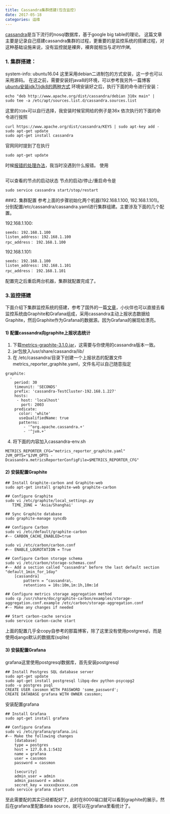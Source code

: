 ```yaml
---
title: Cassandra集群搭建(包含监控)
date: 2017-05-18
categories: 运维
---
```

[cassandra](http://cassandra.apache.org)是当下流行的nosql数据库，基于google big table的理论。
这篇文章主要是记录自己搭建cassandra集群的过程，更重要的是监控系统的搭建过程，对这种基础设施来说，没有监控就是裸奔，裸奔就相当与*定时炸弹*。

### 1. 集群搭建：
system-info: ubuntu16.04
这里采用debian二进制包的方式安装，这一步也可以采用源码。
在这之前，需要安装好java8的环境，可以参考我另外一篇博客[ubuntu安装jdk7/jdk8的两种方式](http://blog.csdn.net/github_25679381/article/details/68063780)
环境安装好之后，执行下面的命令进行安装：
```
echo "deb http://www.apache.org/dist/cassandra/debian 310x main" | sudo tee -a /etc/apt/sources.list.d/cassandra.sources.list
```
这里的```310x```可以自行选择，我安装时候官网给的例子是36x
依次执行的下面的命令进行按照
```
curl https://www.apache.org/dist/cassandra/KEYS | sudo apt-key add -
sudo apt-get update
sudo apt-get install cassandra
```
官网同时提到了在执行
```
sudo apt-get update
```
时候[报错的处理办法](http://cassandra.apache.org/doc/latest/getting_started/installing.html)，我当时没遇到什么报错。
使用
```nodetool status
```
可以查看的节点的启动状态
节点的启动/停止/重启命令是
```
sudo service cassandra start/stop/restart
```

###2.  集群配置
参考上面的步骤初始化两个机器(192.168.1.100,   192.168.1.101)。
分别配置/etc/cassandra/cassandra.yaml进行集群组建。主要涉及下面的几个配置。  

192.168.1.100:
```
seeds: 192.168.1.100
listen_address: 192.168.1.100
rpc_address： 192.168.1.100
```

192.168.1.101:
```
seeds: 192.168.1.100
listen_address: 192.168.1.101
rpc_address： 192.168.1.101
```
配置完之后重启两台机器，集群就配置完成了。

### 3.监控搭建
下面介绍下集群监控系统的搭建，参考了国外的一篇[文章](https://www.pythian.com/blog/monitoring-apache-cassandra-metrics-graphite-grafana/?utm_source=tuicool&utm_medium=referral)，小伙伴也可以直接去看
监控系统由Graphite和Grafana组成，采用cassandra主动上报状态数据给Graphite，然后Graphite作为Grafana的数据源。因为Grafana的展现给漂亮。
#### 1) 配置cassandra向graphite上报状态统计
1.  下载[metrics-graphite-3.1.0.jar](http://search.maven.org/#artifactdetails|com.yammer.metrics|metrics-graphite|3.1.0|jar)，这需要与你使用的cassandra版本一致。
2.   jar包放入/usr/share/cassandra/lib/
3.  在 /etc/cassandra/目录下创建一个上报状态的配置文件metrics_reporter_graphite.yaml，文件名可以自己随意指定

```
graphite:
  -
    period: 30
    timeunit: 'SECONDS'
    prefix: 'cassandra-TestCluster-192.168.1.227'
    hosts:
     - host: 'localhost'
       port: 2003
    predicate:
      color: 'white'
      useQualifiedName: true
      patterns:
        - '^org.apache.cassandra.+'
        - '^jvm.+'
```
4. 将下面的内容加入cassandra-env.sh

```
METRICS_REPORTER_CFG="metrics_reporter_graphite.yaml"
JVM_OPTS="$JVM_OPTS -Dcassandra.metricsReporterConfigFile=$METRICS_REPORTER_CFG"
```
#### 2) 安装配置Graphite

```
## Install Graphite-carbon and Graphite-web
sudo apt-get install graphite-web graphite-carbon
 
## Configure Graphite
sudo vi /etc/graphite/local_settings.py
   TIME_ZONE = 'Asia/Shanghai'
 
## Sync Graphite database
sudo graphite-manage syncdb

## Configure Carbon
sudo vi /etc/default/graphite-carbon
#-- CARBON_CACHE_ENABLED=true
 
sudo vi /etc/carbon/carbon.conf
#-- ENABLE_LOGROTATION = True
 
## Configure Carbon storage schema
sudo vi /etc/carbon/storage-schemas.conf
#-- Add a section called "cassandra" before the last default section "default_1min_for_1day"
    [cassandra]
        pattern = ^cassandra\.
        retentions = 10s:10m,1m:1h,10m:1d
 
## Configure metrics storage aggregation method
sudo cp /usr/share/doc/graphite-carbon/examples/storage-aggregation.conf.example /etc/carbon/storage-aggregation.conf
#-- Make any changes if needed
 
## Start carbon-cache service
sudo service carbon-cache start
```
上面的配置几乎全copy自参考的那篇博客，除了这里没有使用postgresql，而是使用django默认的数据库(sqlite)
#### 3) 安装配置Grafana
grafana这里使用postgresql数据库，首先安装postgresql

```
## Install Postgres SQL database server
sudo apt-get update
sudo apt-get install postgresql libpq-dev python-psycopg2
sudo -u postgres psql
CREATE USER cassmon WITH PASSWORD 'some_password';
CREATE DATABASE grafana WITH OWNER cassmon;
```
安装配置grafana

```
## Install Grafana
sudo apt-get install grafana
 
## Configure Grafana
sudo vi /etc/grafana/grafana.ini
#-- Make the following changes
    [database]
    type = postgres
    host = 127.0.0.1:5432
    name = grafana
    user = cassmon
    password = cassmon

    [security]
    admin_user = admin
    admin_password = admin
    secret_key = xxxxx@xxxxx.com
sudo service grafana start
```
至此需要配的其实已经都配好了,  此时在8000端口就可以看到graphite的展示，然后在grafana里配置data source，就可以在grafana里看统计了。

